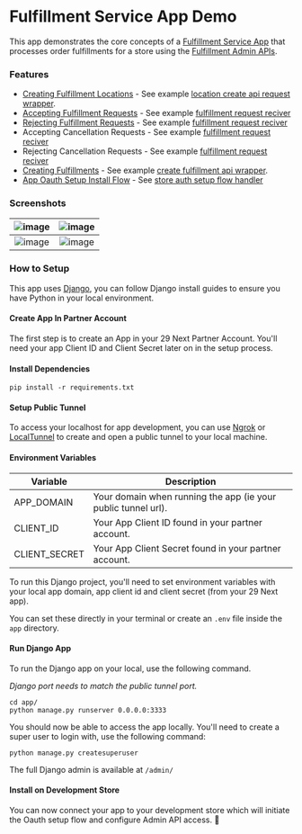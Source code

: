 # Fulfillment Service App Demo

This app demonstrates the core concepts of a [Fulfillment Service App](https://developers.29next.com/docs/apps/guides/fulfillment-service/) that processes order fulfillments for a store using the [Fulfillment Admin APIs](https://developers.29next.com/docs/api/admin/reference/#tag/fulfillment).

### Features

* [Creating Fulfillment Locations](https://developers.29next.com/docs/apps/guides/fulfillment-service/#fulfillment-locations)  - See example [location create api request wrapper](https://github.com/29next/demo-fulfillment-service-app/blob/0cc598efe20a5460c4645401105f5d4b0ca0ae38/app/stores/api/admin.py#L42).
* [Accepting Fulfillment Requests](https://developers.29next.com/docs/apps/guides/fulfillment-service/#accepting-fulfillment-requests) - See example [fulfillment request reciver](https://github.com/29next/demo-fulfillment-service-app/blob/0cc598efe20a5460c4645401105f5d4b0ca0ae38/app/fulfillments/views.py#L20)
* [Rejecting Fulfillment Requests](https://developers.29next.com/docs/apps/guides/fulfillment-service/#rejecting-fulfillment-requests) - See example [fulfillment request reciver](https://github.com/29next/demo-fulfillment-service-app/blob/0cc598efe20a5460c4645401105f5d4b0ca0ae38/app/fulfillments/views.py#L20)
* Accepting Cancellation Requests - See example [fulfillment request reciver](https://github.com/29next/demo-fulfillment-service-app/blob/0cc598efe20a5460c4645401105f5d4b0ca0ae38/app/fulfillments/views.py#L20)
* Rejecting Cancellation Requests - See example [fulfillment request reciver](https://github.com/29next/demo-fulfillment-service-app/blob/0cc598efe20a5460c4645401105f5d4b0ca0ae38/app/fulfillments/views.py#L20)
* [Creating Fulfillments](https://developers.29next.com/docs/apps/guides/fulfillment-service/#creating-fulfillments) - See example [create fulfillment api wrapper](https://github.com/29next/demo-fulfillment-service-app/blob/0cc598efe20a5460c4645401105f5d4b0ca0ae38/app/stores/api/admin.py#L95).
* [App Oauth Setup Install Flow](https://developers.29next.com/docs/apps/oauth/) - See [store auth setup flow handler](https://github.com/29next/demo-fulfillment-service-app/blob/0cc598efe20a5460c4645401105f5d4b0ca0ae38/app/stores/views.py#L20)

### Screenshots
|![image](https://github.com/29next/demo-fulfillment-service-app/assets/674282/f3bc695e-6947-4aea-91dc-de28b5351e67)|![image](https://github.com/29next/demo-fulfillment-service-app/assets/674282/085ed071-a124-4da8-b850-1b2e25d269da)|
|:-------------------------:|:-------------------------:|
|![image](https://github.com/29next/demo-fulfillment-service-app/assets/674282/6cb4c679-1991-4211-9069-056177dd7bba)|![image](https://github.com/29next/demo-fulfillment-service-app/assets/674282/0ddf1252-f211-41fa-8675-f37d5c8846a8)|


### How to Setup

This app uses [Django](https://docs.djangoproject.com/en/4.1/intro/install/), you can follow Django install guides to ensure you have Python in your local environment.

#### Create App In Partner Account
The first step is to create an App in your 29 Next Partner Account. You'll need your app Client ID and Client Secret later on in the setup process.

#### Install Dependencies
```
pip install -r requirements.txt
```
#### Setup Public Tunnel

To access your localhost for app development, you can use [Ngrok](https://ngrok.com/) or [LocalTunnel](https://localtunnel.github.io/www/) to create and open a public tunnel to your local machine.


#### Environment Variables

| Variable | Description|
|--- | --- |
|APP_DOMAIN| Your domain when running the app (ie your public tunnel url).|
|CLIENT_ID| Your App Client ID found in your partner account. |
|CLIENT_SECRET| Your App Client Secret found in your partner account. |

To run this Django project, you'll need to set environment variables with your local app domain, app client id and client secret (from your 29 Next app).

You can set these directly in your terminal or create an `.env` file inside the `app` directory.


#### Run Django App

To run the Django app on your local, use the following command.

*Django port needs to match the public tunnel port.*

```
cd app/
python manage.py runserver 0.0.0.0:3333
```

You should now be able to access the app locally. You'll need to create a super user to login with, use the following command:
```
python manage.py createsuperuser
```

The full Django admin is available at `/admin/`

#### Install on Development Store
You can now connect your app to your development store which will initiate the Oauth setup flow and configure Admin API access. :tada:

